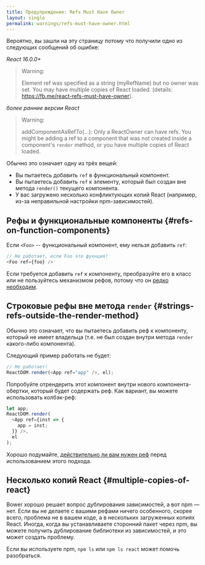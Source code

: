 ```yaml
---
title: Предупреждение: Refs Must Have Owner
layout: single
permalink: warnings/refs-must-have-owner.html
---
```


Вероятно, вы зашли на эту страницу потому что получили одно из следующих сообщений об ошибке:

*React 16.0.0+*
> Warning:
>
> Element ref was specified as a string (myRefName) but no owner was set. You may have multiple copies of React loaded. (details: https://fb.me/react-refs-must-have-owner).

*более ранние версии React*
> Warning:
>
> addComponentAsRefTo(...): Only a ReactOwner can have refs. You might be adding a ref to a component that was not created inside a component's `render` method, or you have multiple copies of React loaded.

Обычно это означает одну из трёх вещей:

- Вы пытаетесь добавить `ref` в функциональный компонент.
- Вы пытаетесь добавить `ref` к элементу, который был создан вне метода `render()` текущего компонента.
- У вас загружено несколько конфликтующих копий React (например, из-за неправильной настройки npm-зависимостей).

## Рефы и функциональные компоненты {#refs-on-function-components}

Если `<Foo>` -- функциональный компонент, ему нельзя добавить `ref`:

```js
// Не работает, если Foo это фукнция!
<Foo ref={foo} />
```

Если требуется добавить `ref` к компоненту, преобразуйте его в класс или не пользуйтесь механизмом рефов, потому что он [редко необходим](/docs/refs-and-the-dom.html#when-to-use-refs). 

## Строковые рефы вне метода `render` {#strings-refs-outside-the-render-method}

Обычно это означает, что вы пытаетесь добавить реф к компонентy, который не имеет владельца (т.е. не был создан внутри метода `render` какого-либо компонента).

Следующий пример работать не будет:

```js
// Не работает!
ReactDOM.render(<App ref="app" />, el);
```

Попробуйте отрендерить этот компонент внутри нового компонента-обертки, который будет содержать реф. Как вариант, вы можете использовать колбэк-реф:

```js
let app;
ReactDOM.render(
  <App ref={inst => {
    app = inst;
  }} />,
  el
);
```

Хорошо подумайте, [действительно ли вам нужен реф](/docs/refs-and-the-dom.html#when-to-use-refs) перед использованием этого подхода.

## Несколько копий React {#multiple-copies-of-react}

Bower хорошо решает вопрос дублирования зависимостей, а вот npm — нет. Если вы не делаете с вашими рефами ничего особенного, скорее всего, проблема не в вашем коде, а в нескольких загруженных копиях React. Иногда, когда вы устанавливаете сторонний пакет через npm, вы можете получить дублирование библиотеки из зависимостей, и это может создать проблему.

Если вы используете npm, `npm ls` или `npm ls react` может помочь разобраться.
